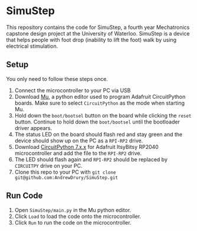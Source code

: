 # SimuStep
This repository contains the code for SimuStep, a fourth year Mechatronics capstone design project at the University of Waterloo. SimuStep is a device that helps people with foot drop (inability to lift the foot) walk by using electrical stimulation.

## Setup
You only need to follow these steps once.

1. Connect the microcontroller to your PC via USB
2. Download [Mu](https://codewith.mu/), a python editor used to program Adafruit CircuitPython boards. Make sure to select `CircuitPython` as the mode when starting Mu.
3. Hold down the `boot/bootsel` button on the board while clicking the `reset` button. Continue to hold down the `boot/bootsel` until the bootloader driver appears.
4. The status LED on the board should flash red and stay green and the device should show up on the PC as a `RPI-RP2` drive.
5. Download [CircuitPython 7.x.x](https://circuitpython.org/board/adafruit_itsybitsy_rp2040/) for Adafruit ItsyBitsy RP2040 microcontroller and add the file to the `RPI-RP2` drive.
6. The LED should flash again and `RPI-RP2` should be replaced by `CIRCUITPY` drive on your PC.
7. Clone this repo to your PC with `git clone git@github.com:AndrewDrury/SimuStep.git`

## Run Code
1. Open `SimuStep/main.py` in the Mu python editor.
2. Click `Load` to load the code onto the microcontroller.
3. Click `Run` to run the code on the microcontroller.